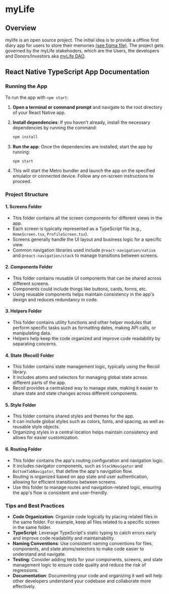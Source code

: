 # myLife
## Overview
mylife is an open source project. The initial idea is to provide a offline first diary app for users to store their memories [(see figma file)](https://www.figma.com/design/DQp9RG2Fa6XXsVH0h1D26m/myLife?node-id=0%3A1&t=Q4GJVzFWpUyhciF1-1). The project gets governed by the myLife stakehoders, which are the Users, the developers and Donors/Investors aka [myLife DAO](https://www.figma.com/board/aq4b1niEivXWgBfENSppyu/myLife-Dao?node-id=0%3A1&t=ZcBomcOELrZ69gHr-1).

## React Native TypeScript App Documentation

### Running the App

To run the app with `npm start`:

1. **Open a terminal or command prompt** and navigate to the root directory of your React Native app.
2. **Install dependencies**: If you haven't already, install the necessary dependencies by running the command:

    ```bash
    npm install
    ```

3. **Run the app**: Once the dependencies are installed, start the app by running:

    ```bash
    npm start
    ```

4. This will start the Metro bundler and launch the app on the specified emulator or connected device. Follow any on-screen instructions to proceed.

### Project Structure

#### 1. Screens Folder

- This folder contains all the screen components for different views in the app.
- Each screen is typically represented as a TypeScript file (e.g., `HomeScreen.tsx`, `ProfileScreen.tsx`).
- Screens generally handle the UI layout and business logic for a specific view.
- Common navigation libraries used include `@react-navigation/native` and `@react-navigation/stack` to manage transitions between screens.

#### 2. Components Folder

- This folder contains reusable UI components that can be shared across different screens.
- Components could include things like buttons, cards, forms, etc.
- Using reusable components helps maintain consistency in the app's design and reduces redundancy in code.

#### 3. Helpers Folder

- This folder contains utility functions and other helper modules that perform specific tasks such as formatting dates, making API calls, or manipulating data.
- Helpers help keep the code organized and improve code readability by separating concerns.

#### 4. State (Recoil) Folder

- This folder contains state management logic, typically using the Recoil library.
- It includes atoms and selectors for managing global state across different parts of the app.
- Recoil provides a centralized way to manage state, making it easier to share state and state changes across different components.

#### 5. Style Folder

- This folder contains shared styles and themes for the app.
- It can include global styles such as colors, fonts, and spacing, as well as reusable style objects.
- Organizing styles in a central location helps maintain consistency and allows for easier customization.

#### 6. Routing Folder

- This folder contains the app's routing configuration and navigation logic.
- It includes navigator components, such as `StackNavigator` and `BottomTabNavigator`, that define the app's navigation flow.
- Routing is organized based on app state and user authentication, allowing for efficient transitions between screens.
- Use this folder to manage routes and navigation-related logic, ensuring the app's flow is consistent and user-friendly.

### Tips and Best Practices

- **Code Organization**: Organize code logically by placing related files in the same folder. For example, keep all files related to a specific screen in the same folder.
- **TypeScript**: Leverage TypeScript's static typing to catch errors early and improve code readability and maintainability.
- **Naming Conventions**: Use consistent naming conventions for files, components, and state atoms/selectors to make code easier to understand and navigate.
- **Testing**: Consider adding tests for your components, screens, and state management logic to ensure code quality and reduce the risk of regressions.
- **Documentation**: Documenting your code and organizing it well will help other developers understand your codebase and collaborate more effectively.
